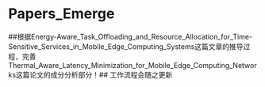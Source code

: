 # Papers_Emerge
##根据Energy-Aware_Task_Offloading_and_Resource_Allocation_for_Time-Sensitive_Services_in_Mobile_Edge_Computing_Systems这篇文章的推导过程，完善Thermal_Aware_Latency_Minimization_for_Mobile_Edge_Computing_Networks这篇论文的成分分析部分！##
工作流程会随之更新
